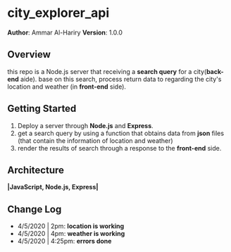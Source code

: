 # city_explorer_api

**Author**: Ammar Al-Hariry
**Version**: 1.0.0 

## Overview
this repo is a Node.js server that receiving a **search query** for a city(**back-end** aide). base on this search, process  return data to  regarding the city's location and weather (in **front-end** side).

## Getting Started
1. Deploy a server through **Node.js** and **Express**.
2. get a search query by using a function that obtains data from **json** files (that contain the information of location and weather)
3. render the results of search through a response to the **front-end** side.

## Architecture

**|JavaScript, Node.js, Express|**

## Change Log

- 4/5/2020 | 2pm: **location is working**
- 4/5/2020 | 4pm: **weather is working**
- 4/5/2020 | 4:25pm: **errors done**